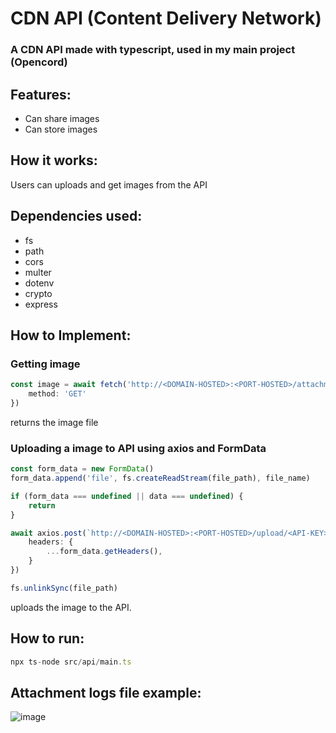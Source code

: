 # CDN API (Content Delivery Network)
### A CDN API made with typescript, used in my main project (Opencord)

## Features:
- Can share images
- Can store images

## How it works:
Users can uploads and get images from the API

## Dependencies used:
- fs
- path
- cors
- multer
- dotenv
- crypto
- express

## How to Implement:

### Getting image<br>
```ts
const image = await fetch('http://<DOMAIN-HOSTED>:<PORT-HOSTED>/attachment/<FILE-NAME>', {
    method: 'GET'
})
```
returns the image file

### Uploading a image to API using axios and FormData
```ts
const form_data = new FormData()
form_data.append('file', fs.createReadStream(file_path), file_name)

if (form_data === undefined || data === undefined) {
    return
}

await axios.post(`http://<DOMAIN-HOSTED>:<PORT-HOSTED>/upload/<API-KEY>`, form_data, {
    headers: {
        ...form_data.getHeaders(),
    }
})

fs.unlinkSync(file_path)
```
uploads the image to the API.

## How to run:<br>
```ts
npx ts-node src/api/main.ts
```

## Attachment logs file example:
![image](https://github.com/user-attachments/assets/df8ec202-8ba3-422b-babc-5efe828aceea)

